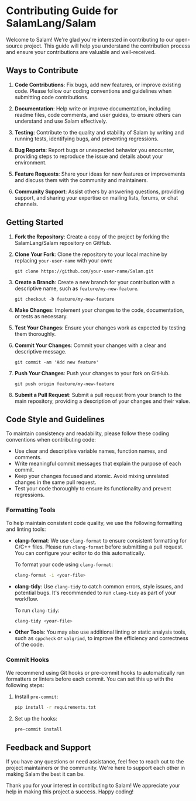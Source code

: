 # Contributing Guide for SalamLang/Salam

Welcome to Salam! We're glad you're interested in contributing to our open-source project. This guide will help you understand the contribution process and ensure your contributions are valuable and well-received.

## Ways to Contribute

1. **Code Contributions**: Fix bugs, add new features, or improve existing code. Please follow our coding conventions and guidelines when submitting code contributions.

2. **Documentation**: Help write or improve documentation, including readme files, code comments, and user guides, to ensure others can understand and use Salam effectively.

3. **Testing**: Contribute to the quality and stability of Salam by writing and running tests, identifying bugs, and preventing regressions.

4. **Bug Reports**: Report bugs or unexpected behavior you encounter, providing steps to reproduce the issue and details about your environment.

5. **Feature Requests**: Share your ideas for new features or improvements and discuss them with the community and maintainers.

6. **Community Support**: Assist others by answering questions, providing support, and sharing your expertise on mailing lists, forums, or chat channels.

## Getting Started

1. **Fork the Repository**: Create a copy of the project by forking the SalamLang/Salam repository on GitHub.

2. **Clone Your Fork**: Clone the repository to your local machine by replacing `your-user-name` with your own:

   ```
   git clone https://github.com/your-user-name/Salam.git
   ```

3. **Create a Branch**: Create a new branch for your contribution with a descriptive name, such as `feature/my-new-feature`.

   ```
   git checkout -b feature/my-new-feature
   ```

4. **Make Changes**: Implement your changes to the code, documentation, or tests as necessary.

5. **Test Your Changes**: Ensure your changes work as expected by testing them thoroughly.

6. **Commit Your Changes**: Commit your changes with a clear and descriptive message.

   ```
   git commit -am 'Add new feature'
   ```

7. **Push Your Changes**: Push your changes to your fork on GitHub.

   ```
   git push origin feature/my-new-feature
   ```

8. **Submit a Pull Request**: Submit a pull request from your branch to the main repository, providing a description of your changes and their value.

## Code Style and Guidelines

To maintain consistency and readability, please follow these coding conventions when contributing code:

- Use clear and descriptive variable names, function names, and comments.
- Write meaningful commit messages that explain the purpose of each commit.
- Keep your changes focused and atomic. Avoid mixing unrelated changes in the same pull request.
- Test your code thoroughly to ensure its functionality and prevent regressions.

### Formatting Tools

To help maintain consistent code quality, we use the following formatting and linting tools:

- **clang-format**: We use `clang-format` to ensure consistent formatting for C/C++ files. Please run `clang-format` before submitting a pull request. You can configure your editor to do this automatically.

  To format your code using `clang-format`:

  ```bash
  clang-format -i <your-file>
  ```

- **clang-tidy**: Use `clang-tidy` to catch common errors, style issues, and potential bugs. It's recommended to run `clang-tidy` as part of your workflow.

  To run `clang-tidy`:

  ```bash
  clang-tidy <your-file>
  ```

- **Other Tools**: You may also use additional linting or static analysis tools, such as `cppcheck` or `valgrind`, to improve the efficiency and correctness of the code.

### Commit Hooks

We recommend using Git hooks or pre-commit hooks to automatically run formatters or linters before each commit. You can set this up with the following steps:

1. Install `pre-commit`:

   ```bash
   pip install -r requirements.txt
   ```

2. Set up the hooks:

   ```bash
   pre-commit install
   ```

## Feedback and Support

If you have any questions or need assistance, feel free to reach out to the project maintainers or the community. We're here to support each other in making Salam the best it can be.

Thank you for your interest in contributing to Salam! We appreciate your help in making this project a success. Happy coding!
